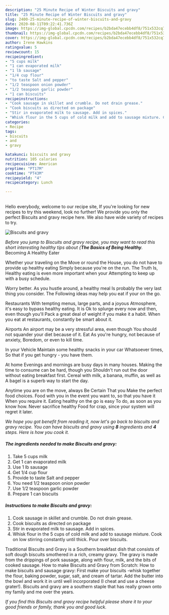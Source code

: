 ```yaml
---
description: "25 Minute Recipe of Winter Biscuits and gravy"
title: "25 Minute Recipe of Winter Biscuits and gravy"
slug: 2400-25-minute-recipe-of-winter-biscuits-and-gravy
date: 2020-08-11T09:22:41.736Z
image: https://img-global.cpcdn.com/recipes/b2bda47ecebb4df8/751x532cq70/biscuits-and-gravy-recipe-main-photo.jpg
thumbnail: https://img-global.cpcdn.com/recipes/b2bda47ecebb4df8/751x532cq70/biscuits-and-gravy-recipe-main-photo.jpg
cover: https://img-global.cpcdn.com/recipes/b2bda47ecebb4df8/751x532cq70/biscuits-and-gravy-recipe-main-photo.jpg
author: Irene Hawkins
ratingvalue: 5
reviewcount: 15
recipeingredient:
- "5 cups milk"
- "1 can evaporated milk"
- "1 lb sausage"
- "1/4 cup flour"
- "to taste Salt and pepper"
- "1/2 teaspoon onion powder"
- "1/2 teaspoon garlic powder"
- "1 can biscuits"
recipeinstructions:
- "Cook sausage in skillet and crumble. Do not drain grease."
- "Cook biscuits as directed on package"
- "Stir in evaporated milk to sausage. Add in spices."
- "Whisk flour in the 5 cups of cold milk and add to sausage mixture. Cook on low stirring constantly until thick. Pour over biscuits."
categories:
- Recipe
tags:
- biscuits
- and
- gravy

katakunci: biscuits and gravy 
nutrition: 105 calories
recipecuisine: American
preptime: "PT17M"
cooktime: "PT43M"
recipeyield: "4"
recipecategory: Lunch

---
```

<br>
Hello everybody, welcome to our recipe site, If you're looking for new recipes to try this weekend, look no further! We provide you only the perfect Biscuits and gravy recipe here. We also have wide variety of recipes to try.
<br>


![Biscuits and gravy](https://img-global.cpcdn.com/recipes/b2bda47ecebb4df8/751x532cq70/biscuits-and-gravy-recipe-main-photo.jpg)

<i>Before you jump to Biscuits and gravy recipe, you may want to read this short interesting healthy tips about {<strong>The Basics of Being Healthy</strong>.</i>
Becoming A Healthy Eater

Whether your traveling on the Move or round the
House, you do not have to provide up healthy eating
Simply because you're on the run. The Truth Is,
Healthy eating is even more important when your
Attempting to keep up with a busy schedule.


Worry better. As you hustle around, a healthy meal
Is probably the very last thing you consider. The
Following ideas may help you eat if your on the go.

Restaurants
With tempting menus, large parts, and a joyous 
Atmosphere, it's easy to bypass healthy eating. It is 
Ok to splurge every now and then, even though you'll
Pack a great deal of weight if you make it a habit.
When you eat at restaurants, constantly be smart
about it.

Airports
An airport may be a very stressful area, even though 
You should not squander your diet because of it. Eat
As you're hungry, not because of anxiety,
Boredom, or even to kill time.

In your Vehicle 
Maintain some healthy snacks in your car Whatsoever times,
So that if you get hungry - you have them.

At home
Evenings and mornings are busy days in many houses.
Making the time to consume can be hard, though you
Shouldn't run out the door without eating breakfast
first. Cereal with milk, a banana, muffin, as well as 
A bagel is a superb way to start the day.

Anytime you are on the move, always Be Certain That you
Make the perfect food choices. 
Food with you in the event you want to, so that you have it
When you require it. Eating healthy on the go is easy
To do, as soon as you know how. Never sacrifice healthy
Food for crap, since your system will regret it later.


<i>We hope you got benefit from reading it, now let's go back to biscuits and gravy recipe. You can have biscuits and gravy using <strong>8</strong> ingredients and <strong>4</strong> steps. Here is how you cook it.
</i>

##### The ingredients needed to make Biscuits and gravy:

1. Take 5 cups milk
1. Get 1 can evaporated milk
1. Use 1 lb sausage
1. Get 1/4 cup flour
1. Provide to taste Salt and pepper
1. You need 1/2 teaspoon onion powder
1. Use 1/2 teaspoon garlic powder
1. Prepare 1 can biscuits


##### Instructions to make Biscuits and gravy:

1. Cook sausage in skillet and crumble. Do not drain grease.
1. Cook biscuits as directed on package
1. Stir in evaporated milk to sausage. Add in spices.
1. Whisk flour in the 5 cups of cold milk and add to sausage mixture. Cook on low stirring constantly until thick. Pour over biscuits.


Traditional Biscuits and Gravy is a Southern breakfast dish that consists of soft dough biscuits smothered in a rich, creamy gravy. The gravy is made from the drippings of pork sausage, along with flour, milk, and the bits of cooked sausage. How to make Biscuits and Gravy from Scratch: How to make biscuits and sausage gravy: First make your biscuits -whisk together the flour, baking powder, sugar, salt, and cream of tartar. Add the butter into the bowl and work it in until well incorporated (I cheat and use a cheese grater!). Biscuits and gravy are a southern staple that has really grown onto my family and me over the years. 

<i>If you find this Biscuits and gravy recipe helpful please share it to your good friends or family, thank you and good luck.</i>
